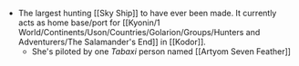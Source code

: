 - The largest hunting [[Sky Ship]] to have ever been made. It currently acts as home base/port for [[Kyonin/1 World/Continents/Uson/Countries/Golarion/Groups/Hunters and Adventurers/The Salamander's End]] in [[Kodor]]. 
	- She's piloted by one *Tabaxi* person named [[Artyom Seven Feather]] 